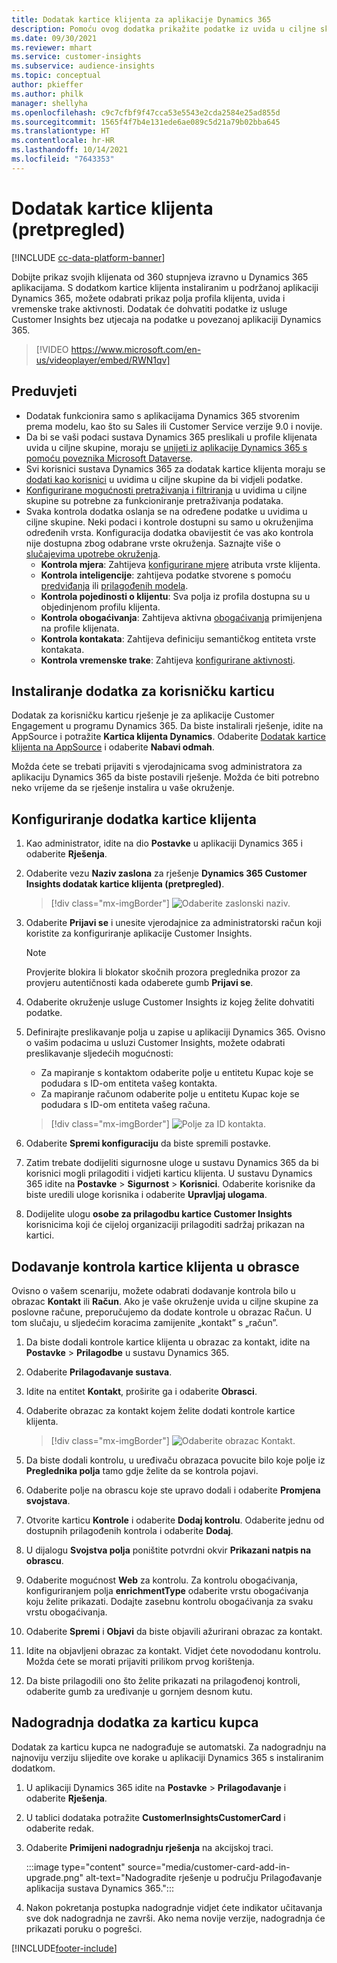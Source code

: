 ```yaml
---
title: Dodatak kartice klijenta za aplikacije Dynamics 365
description: Pomoću ovog dodatka prikažite podatke iz uvida u ciljne skupine u aplikacijama Dynamics 365.
ms.date: 09/30/2021
ms.reviewer: mhart
ms.service: customer-insights
ms.subservice: audience-insights
ms.topic: conceptual
author: pkieffer
ms.author: philk
manager: shellyha
ms.openlocfilehash: c9c7cfbf9f47cca53e5543e2cda2584e25ad855d
ms.sourcegitcommit: 1565f4f7b4e131ede6ae089c5d21a79b02bba645
ms.translationtype: HT
ms.contentlocale: hr-HR
ms.lasthandoff: 10/14/2021
ms.locfileid: "7643353"
---
```

# <a name="customer-card-add-in-preview"></a>Dodatak kartice klijenta (pretpregled)

[!INCLUDE [cc-data-platform-banner](../includes/cc-data-platform-banner.md)]

Dobijte prikaz svojih klijenata od 360 stupnjeva izravno u Dynamics 365 aplikacijama. S dodatkom kartice klijenta instaliranim u podržanoj aplikaciji Dynamics 365, možete odabrati prikaz polja profila klijenta, uvida i vremenske trake aktivnosti. Dodatak će dohvatiti podatke iz usluge Customer Insights bez utjecaja na podatke u povezanoj aplikaciji Dynamics 365.

> [!VIDEO https://www.microsoft.com/en-us/videoplayer/embed/RWN1qv]

## <a name="prerequisites"></a>Preduvjeti

- Dodatak funkcionira samo s aplikacijama Dynamics 365 stvorenim prema modelu, kao što su Sales ili Customer Service verzije 9.0 i novije.
- Da bi se vaši podaci sustava Dynamics 365 preslikali u profile klijenata uvida u ciljne skupine, moraju se [unijeti iz aplikacije Dynamics 365 s pomoću poveznika Microsoft Dataverse](connect-power-query.md).
- Svi korisnici sustava Dynamics 365 za dodatak kartice klijenta moraju se [dodati kao korisnici](permissions.md) u uvidima u ciljne skupine da bi vidjeli podatke.
- [Konfigurirane mogućnosti pretraživanja i filtriranja](search-filter-index.md) u uvidima u ciljne skupine su potrebne za funkcioniranje pretraživanja podataka.
- Svaka kontrola dodatka oslanja se na određene podatke u uvidima u ciljne skupine. Neki podaci i kontrole dostupni su samo u okruženjima određenih vrsta. Konfiguracija dodatka obavijestit će vas ako kontrola nije dostupna zbog odabrane vrste okruženja. Saznajte više o [slučajevima upotrebe okruženja](work-with-business-accounts.md).
  - **Kontrola mjera**: Zahtijeva [konfigurirane mjere](measures.md) atributa vrste klijenta.
  - **Kontrola inteligencije**: zahtijeva podatke stvorene s pomoću [predviđanja](predictions.md) ili [prilagođenih modela](custom-models.md).
  - **Kontrola pojedinosti o klijentu**: Sva polja iz profila dostupna su u objedinjenom profilu klijenta.
  - **Kontrola obogaćivanja**: Zahtijeva aktivna [obogaćivanja](enrichment-hub.md) primijenjena na profile klijenata.
  - **Kontrola kontakata**: Zahtijeva definiciju semantičkog entiteta vrste kontakata.
  - **Kontrola vremenske trake**: Zahtijeva [konfigurirane aktivnosti](activities.md).

## <a name="install-the-customer-card-add-in"></a>Instaliranje dodatka za korisničku karticu

Dodatak za korisničku karticu rješenje je za aplikacije Customer Engagement u programu Dynamics 365. Da biste instalirali rješenje, idite na AppSource i potražite **Kartica klijenta Dynamics**. Odaberite [Dodatak kartice klijenta na AppSource](https://appsource.microsoft.com/product/dynamics-365/mscrm.dynamics_365_customer_insights_customer_card_addin?tab=Overview) i odaberite **Nabavi odmah**.

Možda ćete se trebati prijaviti s vjerodajnicama svog administratora za aplikaciju Dynamics 365 da biste postavili rješenje. Možda će biti potrebno neko vrijeme da se rješenje instalira u vaše okruženje.

## <a name="configure-the-customer-card-add-in"></a>Konfiguriranje dodatka kartice klijenta

1. Kao administrator, idite na dio **Postavke** u aplikaciji Dynamics 365 i odaberite **Rješenja**.

1. Odaberite vezu **Naziv zaslona** za rješenje **Dynamics 365 Customer Insights dodatak kartice klijenta (pretpregled)**.

   > [!div class="mx-imgBorder"]
   > ![Odaberite zaslonski naziv.](media/select-display-name.png "Odaberite zaslonski naziv.")

1. Odaberite **Prijavi se** i unesite vjerodajnice za administratorski račun koji koristite za konfiguriranje aplikacije Customer Insights.

   > [!NOTE]
   > Provjerite blokira li blokator skočnih prozora preglednika prozor za provjeru autentičnosti kada odaberete gumb **Prijavi se**.

1. Odaberite okruženje usluge Customer Insights iz kojeg želite dohvatiti podatke.

1. Definirajte preslikavanje polja u zapise u aplikaciji Dynamics 365. Ovisno o vašim podacima u usluzi Customer Insights, možete odabrati preslikavanje sljedećih mogućnosti:
   - Za mapiranje s kontaktom odaberite polje u entitetu Kupac koje se podudara s ID-om entiteta vašeg kontakta.
   - Za mapiranje računom odaberite polje u entitetu Kupac koje se podudara s ID-om entiteta vašeg računa.

   > [!div class="mx-imgBorder"]
   > ![Polje za ID kontakta.](media/contact-id-field.png "Polje za ID kontakta.")

1. Odaberite **Spremi konfiguraciju** da biste spremili postavke.

1. Zatim trebate dodijeliti sigurnosne uloge u sustavu Dynamics 365 da bi korisnici mogli prilagoditi i vidjeti karticu klijenta. U sustavu Dynamics 365 idite na **Postavke** > **Sigurnost** > **Korisnici**. Odaberite korisnike da biste uredili uloge korisnika i odaberite **Upravljaj ulogama**.

1. Dodijelite ulogu **osobe za prilagodbu kartice Customer Insights** korisnicima koji će cijeloj organizaciji prilagoditi sadržaj prikazan na kartici.

## <a name="add-customer-card-controls-to-forms"></a>Dodavanje kontrola kartice klijenta u obrasce

Ovisno o vašem scenariju, možete odabrati dodavanje kontrola bilo u obrazac **Kontakt** ili **Račun**. Ako je vaše okruženje uvida u ciljne skupine za poslovne račune, preporučujemo da dodate kontrole u obrazac Račun. U tom slučaju, u sljedećim koracima zamijenite „kontakt” s „račun”.

1. Da biste dodali kontrole kartice klijenta u obrazac za kontakt, idite na **Postavke** > **Prilagodbe** u sustavu Dynamics 365.

1. Odaberite **Prilagođavanje sustava**.

1. Idite na entitet **Kontakt**, proširite ga i odaberite **Obrasci**.

1. Odaberite obrazac za kontakt kojem želite dodati kontrole kartice klijenta.

    > [!div class="mx-imgBorder"]
    > ![Odaberite obrazac Kontakt.](media/contact-active-forms.png "Odaberite obrazac za kontakt.")

1. Da biste dodali kontrolu, u uređivaču obrazaca povucite bilo koje polje iz **Preglednika polja** tamo gdje želite da se kontrola pojavi.

1. Odaberite polje na obrascu koje ste upravo dodali i odaberite **Promjena svojstava**.

1. Otvorite karticu **Kontrole** i odaberite **Dodaj kontrolu**. Odaberite jednu od dostupnih prilagođenih kontrola i odaberite **Dodaj**.

1. U dijalogu **Svojstva polja** poništite potvrdni okvir **Prikazani natpis na obrascu**.

1. Odaberite mogućnost **Web** za kontrolu. Za kontrolu obogaćivanja, konfiguriranjem polja **enrichmentType** odaberite vrstu obogaćivanja koju želite prikazati. Dodajte zasebnu kontrolu obogaćivanja za svaku vrstu obogaćivanja.

1. Odaberite **Spremi** i **Objavi** da biste objavili ažurirani obrazac za kontakt.

1. Idite na objavljeni obrazac za kontakt. Vidjet ćete novododanu kontrolu. Možda ćete se morati prijaviti prilikom prvog korištenja.

1. Da biste prilagodili ono što želite prikazati na prilagođenoj kontroli, odaberite gumb za uređivanje u gornjem desnom kutu.

## <a name="upgrade-customer-card-add-in"></a>Nadogradnja dodatka za karticu kupca

Dodatak za karticu kupca ne nadograđuje se automatski. Za nadogradnju na najnoviju verziju slijedite ove korake u aplikaciji Dynamics 365 s instaliranim dodatkom.

1. U aplikaciji Dynamics 365 idite na **Postavke** > **Prilagođavanje** i odaberite **Rješenja**.

1. U tablici dodataka potražite **CustomerInsightsCustomerCard** i odaberite redak.

1. Odaberite **Primijeni nadogradnju rješenja** na akcijskoj traci.

   :::image type="content" source="media/customer-card-add-in-upgrade.png" alt-text="Nadogradite rješenje u području Prilagođavanje aplikacija sustava Dynamics 365.":::

1. Nakon pokretanja postupka nadogradnje vidjet ćete indikator učitavanja sve dok nadogradnja ne završi. Ako nema novije verzije, nadogradnja će prikazati poruku o pogrešci.


[!INCLUDE[footer-include](../includes/footer-banner.md)]
